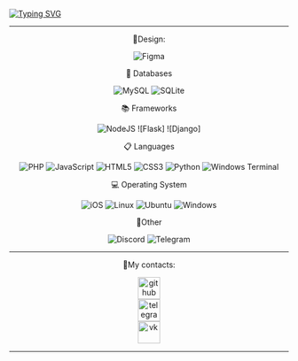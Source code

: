 <a href="https://git.io/typing-svg"><img src="https://readme-typing-svg.demolab.com?font=Fira+Code&pause=1000&color=8F1DF7&width=500&lines=Hi+there%2C+I'm+Vlad;Through+self-destruction+we+gain+freedom" alt="Typing SVG" /></a>
______________________________________________________________________
<div align="center" >
🎨Design:
  
![Figma](https://img.shields.io/badge/figma-%23F24E1E.svg?style=for-the-badge&logo=figma&logoColor=white)
</div>

<div align="center" >
💾 Databases

![MySQL](https://img.shields.io/badge/mysql-%2300f.svg?style=for-the-badge&logo=mysql&logoColor=white)
![SQLite](https://img.shields.io/badge/sqlite-%2307405e.svg?style=for-the-badge&logo=sqlite&logoColor=white)
</div>

<div align="center" >
📚 Frameworks

![NodeJS](https://img.shields.io/badge/node.js-6DA55F?style=for-the-badge&logo=node.js&logoColor=white)
![Flask]
![Django]
</div>

<div align="center" >
📋 Languages
  
![PHP](https://img.shields.io/badge/php-%23777BB4.svg?style=for-the-badge&logo=php&logoColor=white)
![JavaScript](https://img.shields.io/badge/javascript-%23323330.svg?style=for-the-badge&logo=javascript&logoColor=%23F7DF1E)
![HTML5](https://img.shields.io/badge/html5-%23E34F26.svg?style=for-the-badge&logo=html5&logoColor=white)
![CSS3](https://img.shields.io/badge/css3-%231572B6.svg?style=for-the-badge&logo=css3&logoColor=white)
![Python](https://img.shields.io/badge/python-3670A0?style=for-the-badge&logo=python&logoColor=ffdd54)
![Windows Terminal](https://img.shields.io/badge/Windows%20Terminal-%234D4D4D.svg?style=for-the-badge&logo=windows-terminal&logoColor=white)
</div>

<div align="center" >
💻 Operating System

![iOS](https://img.shields.io/badge/iOS-000000?style=for-the-badge&logo=ios&logoColor=white)
![Linux](https://img.shields.io/badge/Linux-FCC624?style=for-the-badge&logo=linux&logoColor=black)
![Ubuntu](https://img.shields.io/badge/Ubuntu-E95420?style=for-the-badge&logo=ubuntu&logoColor=white)
![Windows](https://img.shields.io/badge/Windows-0078D6?style=for-the-badge&logo=windows&logoColor=white)
</div>

<div align="center" >
💊Other

![Discord](https://img.shields.io/badge/Discord-%235865F2.svg?style=for-the-badge&logo=discord&logoColor=white)
![Telegram](https://img.shields.io/badge/Telegram-2CA5E0?style=for-the-badge&logo=telegram&logoColor=white)
</div>

<hr>
<div align="center" >
📍My contacts:

[<img src='https://cdn.jsdelivr.net/npm/simple-icons@3.0.1/icons/github.svg' alt='github' height='40'>](https://github.com/improve11)   
[<img src='https://cdn.jsdelivr.net/npm/simple-icons@3.0.1/icons/telegram.svg' alt='telegram' height='40'>](https://t.me/improvvvee)  
[<img src='https://cdn.jsdelivr.net/npm/simple-icons@3.0.1/icons/vk.svg' alt='vk' height='40'>](https://vk.com/improvvvee)  

</div>
<hr>
